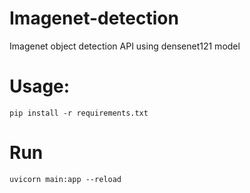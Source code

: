 # Imagenet-detection
Imagenet object detection API using densenet121 model

# Usage:
```pip install -r requirements.txt```

# Run
```uvicorn main:app --reload```
